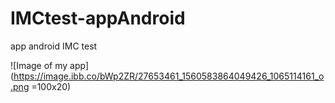 # IMCtest-appAndroid
app android IMC test

![Image of my app](https://image.ibb.co/bWp2ZR/27653461_1560583864049426_1065114161_o.png =100x20)
